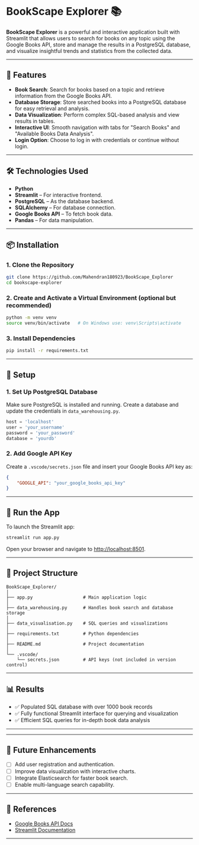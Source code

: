 # BookScape Explorer 📚

**BookScape Explorer** is a powerful and interactive application built with Streamlit that allows users to search for books on any topic using the Google Books API, store and manage the results in a PostgreSQL database, and visualize insightful trends and statistics from the collected data.

---

## 🚀 **Features**
- **Book Search**: Search for books based on a topic and retrieve information from the Google Books API.
- **Database Storage**: Store searched books into a PostgreSQL database for easy retrieval and analysis.
- **Data Visualization**: Perform complex SQL-based analysis and view results in tables.
- **Interactive UI**: Smooth navigation with tabs for "Search Books" and "Available Books Data Analysis".
- **Login Option**: Choose to log in with credentials or continue without login.

---

## 🛠️ Technologies Used

- **Python**
- **Streamlit** – For interactive frontend.
- **PostgreSQL** – As the database backend.
- **SQLAlchemy** – For database connection.
- **Google Books API** – To fetch book data.
- **Pandas** – For data manipulation.


---

## 📦 Installation

### 1. Clone the Repository

```bash
git clone https://github.com/Mahendran180923/BookScape_Explorer
cd bookscape-explorer
```

### 2. Create and Activate a Virtual Environment (optional but recommended)

```bash
python -m venv venv
source venv/bin/activate   # On Windows use: venv\Scripts\activate
```

### 3. Install Dependencies

```bash
pip install -r requirements.txt
```

---

## 🧾 Setup

### 1. Set Up PostgreSQL Database

Make sure PostgreSQL is installed and running. Create a database and update the credentials in `data_warehousing.py`.

```python
host = 'localhost'
user = 'your_username'
password = 'your_password'
database = 'yourdb'
```

### 2. Add Google API Key

Create a `.vscode/secrets.json` file and insert your Google Books API key as:

```json
{
    "GOOGLE_API": "your_google_books_api_key"
}
```

---

## 🚀 Run the App

To launch the Streamlit app:

```bash
streamlit run app.py
```

Open your browser and navigate to [http://localhost:8501](http://localhost:8501).

---

## 📂 Project Structure

```
BookScape_Explorer/
│
├── app.py                   # Main application logic
│
├── data_warehousing.py      # Handles book search and database storage
│
├── data_visualisation.py    # SQL queries and visualizations
│
├── requirements.txt         # Python dependencies
│
├── README.md                # Project documentation
│
└── .vscode/
    └── secrets.json         # API keys (not included in version control)
```

---

## 📊 Results

- ✅ Populated SQL database with over 1000 book records
- ✅ Fully functional Streamlit interface for querying and visualization
- ✅ Efficient SQL queries for in-depth book data analysis

---


---

## 🌟 **Future Enhancements**
- [ ] Add user registration and authentication.
- [ ] Improve data visualization with interactive charts.
- [ ] Integrate Elasticsearch for faster book search.
- [ ] Enable multi-language search capability.

---


## 📎 References

- [Google Books API Docs](https://developers.google.com/books/docs/v1/reference)
- [Streamlit Documentation](https://docs.streamlit.io/library/api-reference)

---
